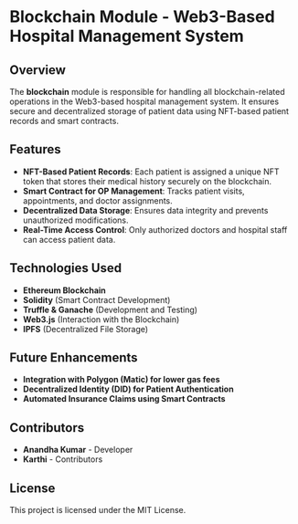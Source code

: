 # Blockchain Module - Web3-Based Hospital Management System

## Overview
The **blockchain** module is responsible for handling all blockchain-related operations in the Web3-based hospital management system. It ensures secure and decentralized storage of patient data using NFT-based patient records and smart contracts.

## Features
- **NFT-Based Patient Records**: Each patient is assigned a unique NFT token that stores their medical history securely on the blockchain.
- **Smart Contract for OP Management**: Tracks patient visits, appointments, and doctor assignments.
- **Decentralized Data Storage**: Ensures data integrity and prevents unauthorized modifications.
- **Real-Time Access Control**: Only authorized doctors and hospital staff can access patient data.

## Technologies Used
- **Ethereum Blockchain**
- **Solidity** (Smart Contract Development)
- **Truffle & Ganache** (Development and Testing)
- **Web3.js** (Interaction with the Blockchain)
- **IPFS** (Decentralized File Storage)

## Future Enhancements
- **Integration with Polygon (Matic) for lower gas fees**
- **Decentralized Identity (DID) for Patient Authentication**
- **Automated Insurance Claims using Smart Contracts**

## Contributors
- **Anandha Kumar** - Developer
- **Karthi** - Contributors

## License
This project is licensed under the MIT License.

